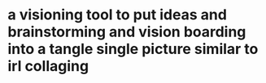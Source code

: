 # a visioning tool to put ideas and brainstorming and vision boarding into a tangle single picture similar to irl collaging


